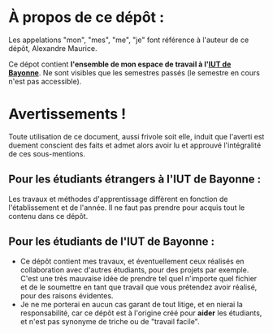 # **À propos de ce dépôt** :
Les appelations "mon", "mes", "me", "je" font référence à l'auteur de ce dépôt, Alexandre Maurice.

Ce dépot contient **l'ensemble de mon espace de travail à l'[IUT de Bayonne](https://www.iutbayonne.univ-pau.fr)**.
Ne sont visibles que les semestres passés (le semestre en cours n'est pas accessible).

# Avertissements !
Toute utilisation de ce document, aussi frivole soit elle, induit que l'averti est duement conscient des faits et admet alors avoir lu et approuvé l'intégralité de ces sous-mentions.

## Pour les étudiants étrangers à l'IUT de Bayonne :
Les travaux et méthodes d'apprentissage diffèrent en fonction de l'établissement et de l'année. Il ne faut pas prendre pour acquis tout le contenu dans ce dépôt.
## Pour les étudiants de l'IUT de Bayonne : 
- Ce dépôt contient mes travaux, et éventuellement ceux réalisés en collaboration avec d'autres étudiants, pour des projets par exemple. C'est une très mauvaise idée de prendre tel quel n'importe quel fichier et de le soumettre en tant que travail que vous prétendez avoir réalisé, pour des raisons évidentes.
- Je ne me porterai en aucun cas garant de tout litige, et en nierai la responsabilité, car ce dépôt est à l'origine créé pour **aider** les étudiants, et n'est pas synonyme de triche ou de "travail facile".
